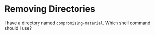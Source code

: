 # Removing Directories

I have a directory named `compromising-material`.
Which shell command should I use?
